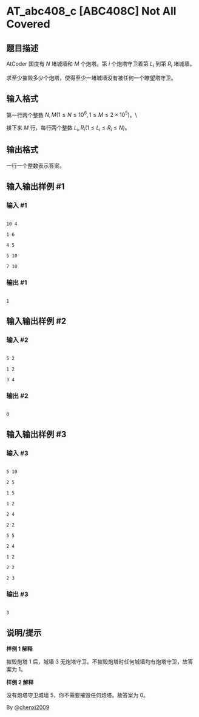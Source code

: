 # AT_abc408_c [ABC408C] Not All Covered

## 题目描述

AtCoder 国度有 $N$ 堵城墙和 $M$ 个炮塔。第 $i$ 个炮塔守卫着第 $L_i$ 到第 $R_i$ 堵城墙。

求至少摧毁多少个炮塔，使得至少一堵城墙没有被任何一个瞭望塔守卫。

## 输入格式

第一行两个整数 $N,M(1\le N\le 10^6,1\le M\le 2\times 10^5)$。\
接下来 $M$ 行，每行两个整数 $L_i,R_i(1\le L_i\le R_i\le N)$。

## 输出格式

一行一个整数表示答案。

## 输入输出样例 #1

### 输入 #1

```
10 4
1 6
4 5
5 10
7 10
```

### 输出 #1

```
1
```

## 输入输出样例 #2

### 输入 #2

```
5 2
1 2
3 4
```

### 输出 #2

```
0
```

## 输入输出样例 #3

### 输入 #3

```
5 10
2 5
1 5
1 2
2 4
2 2
5 5
2 4
1 2
2 2
2 3
```

### 输出 #3

```
3
```

## 说明/提示

**样例 1 解释**

摧毁炮塔 $1$ 后，城墙 $3$ 无炮塔守卫。不摧毁炮塔时任何城墙均有炮塔守卫，故答案为 $1$。

**样例 2 解释**

没有炮塔守卫城墙 $5$，你不需要摧毁任何炮塔。故答案为 $0$。

By @[chenxi2009](/user/1020063)